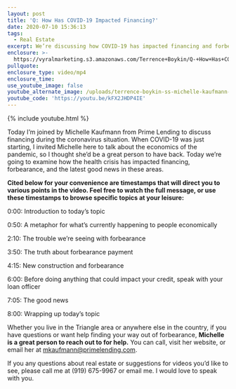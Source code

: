 ```yaml
---
layout: post
title: 'Q: How Has COVID-19 Impacted Financing?'
date: 2020-07-10 15:36:13
tags:
  - Real Estate
excerpt: We’re discussing how COVID-19 has impacted financing and forbearance.
enclosure: >-
  https://vyralmarketing.s3.amazonaws.com/Terrence+Boykin/Q-+How+Has+COVID-19+Impacted+Financing_.mp4
pullquote:
enclosure_type: video/mp4
enclosure_time:
use_youtube_image: false
youtube_alternate_image: /uploads/terrence-boykin-ss-michelle-kaufmann-interview-yt.jpg
youtube_code: 'https://youtu.be/kFX2JHDP4IE'
---
```


{% include youtube.html %}

Today I’m joined by Michelle Kaufmann from Prime Lending to discuss financing during the coronavirus situation. When COVID-19 was just starting, I invited Michelle here to talk about the economics of the pandemic, so I thought she’d be a great person to have back. Today we’re going to examine how the health crisis has impacted financing, forbearance, and the latest good news in these areas.

**Cited below for your convenience are timestamps that will direct you to various points in the video. Feel free to watch the full message, or use these timestamps to browse specific topics at your leisure:&nbsp;**

0:00: Introduction to today’s topic

0:50: A metaphor for what’s currently happening to people economically

2:10: The trouble we’re seeing with forbearance&nbsp;

3:50: The truth about forbearance payment

4:15: New construction and forbearance

6:00: Before doing anything that could impact your credit, speak with your loan officer

7:05: The good news

8:00: Wrapping up today’s topic

Whether you live in the Triangle area or anywhere else in the country, if you have questions or want help finding your way out of forbearance, **Michelle is a great person to reach out to for help.** You can call, visit her website, or email her at [mkaufmann@primelending.com](mailto:mkaufmann@primelending.com).&nbsp;

If you any questions about real estate or suggestions for videos you’d like to see, please call me at (919) 675-9967 or email me. I would love to speak with you.&nbsp;